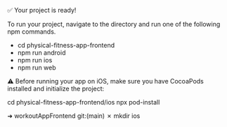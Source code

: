 ✅ Your project is ready!

To run your project, navigate to the directory and run one of the following npm commands.

- cd physical-fitness-app-frontend
- npm run android
- npm run ios
- npm run web

⚠️  Before running your app on iOS, make sure you have CocoaPods installed and initialize the project:

  cd physical-fitness-app-frontend/ios
  npx pod-install

➜  workoutAppFrontend git:(main) ✗ mkdir ios
